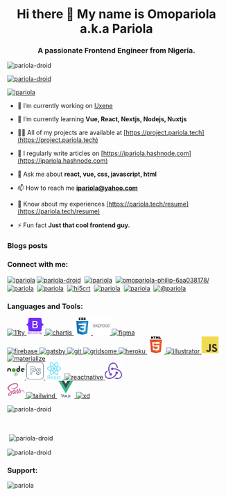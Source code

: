 <h1 align="center">Hi there 👋 My name is Omopariola a.k.a Pariola</h1>
<h3 align="center">A passionate Frontend Engineer from Nigeria.</h3>

<p align="left"> <img src="https://komarev.com/ghpvc/?username=pariola-droid&label=Profile%20views&color=0e75b6&style=flat" alt="pariola-droid" /> </p>

<p align="left"> <a href="https://github.com/ryo-ma/github-profile-trophy"><img src="https://github-profile-trophy.vercel.app/?username=pariola-droid" alt="pariola-droid" /></a> </p>

<p align="left"> <a href="https://twitter.com/ipariola" target="blank"><img src="https://img.shields.io/twitter/follow/ipariola?logo=twitter&style=for-the-badge" alt="ipariola" /></a> </p>

- 🔭 I’m currently working on [Uxene](https://uxene.com)

- 🌱 I’m currently learning **Vue, React, Nextjs, Nodejs, Nuxtjs**

- 👨‍💻 All of my projects are available at [https://project.pariola.tech](https://project.pariola.tech)

- 📝 I regularly write articles on [https://ipariola.hashnode.com](https://ipariola.hashnode.com)

- 💬 Ask me about **react, vue, css, javascript, html**

- 📫 How to reach me **ipariola@yahoo.com**

- 📄 Know about my experiences [https://pariola.tech/resume](https://pariola.tech/resume)

- ⚡ Fun fact **Just that cool frontend guy.**

### Blogs posts
<!-- BLOG-POST-LIST:START -->
<!-- BLOG-POST-LIST:END -->

<h3 align="left">Connect with me:</h3>
<p align="left">
<a href="https://codepen.io/ipariola" target="blank"><img align="center" src="https://raw.githubusercontent.com/rahuldkjain/github-profile-readme-generator/neutral-icons/src/images/icons/Social/codepen.svg" alt="ipariola" height="30" width="40" /></a>
<a href="https://dev.to/pariola-droid" target="blank"><img align="center" src="https://cdn.jsdelivr.net/npm/simple-icons@3.0.1/icons/dev-dot-to.svg" alt="pariola-droid" height="30" width="40" /></a>&nbsp;
<a href="https://twitter.com/ipariola" target="blank"><img align="center" src="https://raw.githubusercontent.com/rahuldkjain/github-profile-readme-generator/neutral-icons/src/images/icons/Social/twitter.svg" alt="ipariola" height="30" width="40" /></a>&nbsp;
<a href="https://linkedin.com/in/omopariola-philip-6aa038178/" target="blank"><img align="center" src="https://raw.githubusercontent.com/rahuldkjain/github-profile-readme-generator/neutral-icons/src/images/icons/Social/linked-in-alt.svg" alt="omopariola-philip-6aa038178/" height="30" width="40" /></a>
<a href="https://stackoverflow.com/users/pariola" target="blank"><img align="center" src="https://raw.githubusercontent.com/rahuldkjain/github-profile-readme-generator/neutral-icons/src/images/icons/Social/stack-overflow.svg" alt="pariola" height="30" width="40" /></a>&nbsp;
<a href="https://codesandbox.com/pariola" target="blank"><img align="center" src="https://cdn.jsdelivr.net/npm/simple-icons@3.0.1/icons/codesandbox.svg" alt="pariola" height="30" width="40" /></a>&nbsp;
<a href="https://instagram.com/hi5crt" target="blank"><img align="center" src="https://raw.githubusercontent.com/rahuldkjain/github-profile-readme-generator/neutral-icons/src/images/icons/Social/instagram.svg" alt="hi5crt" height="30" width="40" /></a>&nbsp;
<a href="https://dribbble.com/pariola" target="blank"><img align="center" src="https://raw.githubusercontent.com/rahuldkjain/github-profile-readme-generator/neutral-icons/src/images/icons/Social/dribbble.svg" alt="pariola" height="30" width="40" /></a>&nbsp;
<a href="https://www.behance.net/pariola" target="blank"><img align="center" src="https://raw.githubusercontent.com/rahuldkjain/github-profile-readme-generator/neutral-icons/src/images/icons/Social/behance.svg" alt="pariola" height="30" width="40" /></a>&nbsp;
<a href="https://medium.com/@pariola" target="blank"><img align="center" src="https://raw.githubusercontent.com/rahuldkjain/github-profile-readme-generator/neutral-icons/src/images/icons/Social/medium.svg" alt="@pariola" height="30" width="40" /></a>
</p>

<h3 align="left">Languages and Tools:</h3>
<p align="left"> <a href="https://www.11ty.dev/" target="_blank"> <img src="https://gist.githubusercontent.com/vivek32ta/c7f7bf583c1fb1c58d89301ea40f37fd/raw/f4c85cce5790758286b8f155ef9a177710b995df/11ty.svg" alt="11ty" width="40" height="40"/> </a> <a href="https://getbootstrap.com" target="_blank"> <img src="https://raw.githubusercontent.com/devicons/devicon/master/icons/bootstrap/bootstrap-plain-wordmark.svg" alt="bootstrap" width="40" height="40"/> </a> <a href="https://www.chartjs.org" target="_blank"> <img src="https://www.chartjs.org/media/logo-title.svg" alt="chartjs" width="40" height="40"/> </a> <a href="https://www.w3schools.com/css/" target="_blank"> <img src="https://raw.githubusercontent.com/devicons/devicon/master/icons/css3/css3-original-wordmark.svg" alt="css3" width="40" height="40"/> </a> <a href="https://expressjs.com" target="_blank"> <img src="https://raw.githubusercontent.com/devicons/devicon/master/icons/express/express-original-wordmark.svg" alt="express" width="40" height="40"/> </a> <a href="https://www.figma.com/" target="_blank"> <img src="https://www.vectorlogo.zone/logos/figma/figma-icon.svg" alt="figma" width="40" height="40"/> <br> </a> <a href="https://firebase.google.com/" target="_blank"> <img src="https://www.vectorlogo.zone/logos/firebase/firebase-icon.svg" alt="firebase" width="40" height="40"/> </a> <a href="https://www.gatsbyjs.com/" target="_blank"> <img src="https://www.vectorlogo.zone/logos/gatsbyjs/gatsbyjs-icon.svg" alt="gatsby" width="40" height="40"/> </a> <a href="https://git-scm.com/" target="_blank"> <img src="https://www.vectorlogo.zone/logos/git-scm/git-scm-icon.svg" alt="git" width="40" height="40"/> </a> <a href="https://gridsome.org/" target="_blank"> <img src="https://www.vectorlogo.zone/logos/gridsome/gridsome-icon.svg" alt="gridsome" width="40" height="40"/> </a> <a href="https://heroku.com" target="_blank"> <img src="https://www.vectorlogo.zone/logos/heroku/heroku-icon.svg" alt="heroku" width="40" height="40"/> </a> <a href="https://www.w3.org/html/" target="_blank"> <img src="https://raw.githubusercontent.com/devicons/devicon/master/icons/html5/html5-original-wordmark.svg" alt="html5" width="40" height="40"/> </a> <a href="https://www.adobe.com/in/products/illustrator.html" target="_blank"> <img src="https://www.vectorlogo.zone/logos/adobe_illustrator/adobe_illustrator-icon.svg" alt="illustrator" width="40" height="40"/> </a> <a href="https://developer.mozilla.org/en-US/docs/Web/JavaScript" target="_blank"> <img src="https://raw.githubusercontent.com/devicons/devicon/master/icons/javascript/javascript-original.svg" alt="javascript" width="40" height="40"/> </a> <a href="https://materializecss.com/" target="_blank"> <img src="https://raw.githubusercontent.com/prplx/svg-logos/5585531d45d294869c4eaab4d7cf2e9c167710a9/svg/materialize.svg" alt="materialize" width="40" height="40"/> </a> <br> <a href="https://nodejs.org" target="_blank"> <img src="https://raw.githubusercontent.com/devicons/devicon/master/icons/nodejs/nodejs-original-wordmark.svg" alt="nodejs" width="40" height="40"/> </a> <a href="https://www.photoshop.com/en" target="_blank"> <img src="https://raw.githubusercontent.com/devicons/devicon/master/icons/photoshop/photoshop-line.svg" alt="photoshop" width="40" height="40"/> </a> <a href="https://reactjs.org/" target="_blank"> <img src="https://raw.githubusercontent.com/devicons/devicon/master/icons/react/react-original-wordmark.svg" alt="react" width="40" height="40"/> </a> <a href="https://reactnative.dev/" target="_blank"> <img src="https://reactnative.dev/img/header_logo.svg" alt="reactnative" width="40" height="40"/> </a> <a href="https://redux.js.org" target="_blank"> <img src="https://raw.githubusercontent.com/devicons/devicon/master/icons/redux/redux-original.svg" alt="redux" width="40" height="40"/> </a> <br> <a href="https://sass-lang.com" target="_blank"> <img src="https://raw.githubusercontent.com/devicons/devicon/master/icons/sass/sass-original.svg" alt="sass" width="40" height="40"/> </a> <a href="https://tailwindcss.com/" target="_blank"> <img src="https://www.vectorlogo.zone/logos/tailwindcss/tailwindcss-icon.svg" alt="tailwind" width="40" height="40"/> </a> <a href="https://vuejs.org/" target="_blank"> <img src="https://raw.githubusercontent.com/devicons/devicon/master/icons/vuejs/vuejs-original-wordmark.svg" alt="vuejs" width="40" height="40"/> </a> <a href="https://www.adobe.com/products/xd.html" target="_blank"> <img src="https://cdn.worldvectorlogo.com/logos/adobe-xd.svg" alt="xd" width="40" height="40"/> </a> </p>



<p><img align="left" src="https://github-readme-stats.vercel.app/api/top-langs?username=pariola-droid&show_icons=true&locale=en&layout=compact" alt="pariola-droid" /></p><br><br><br>

<p>&nbsp;<img align="center" src="https://github-readme-stats.vercel.app/api?username=pariola-droid&show_icons=true&locale=en" alt="pariola-droid" /></p>

<p><img align="center" src="https://github-readme-streak-stats.herokuapp.com/?user=pariola-droid&" alt="pariola-droid" /></p>

<h3 align="left">Support:</h3>
<p><a href="https://www.buymeacoffee.com/pariola"> <img align="left" src="https://cdn.buymeacoffee.com/buttons/v2/default-yellow.png" height="50" width="210" alt="pariola" /></a></p><br><br>

